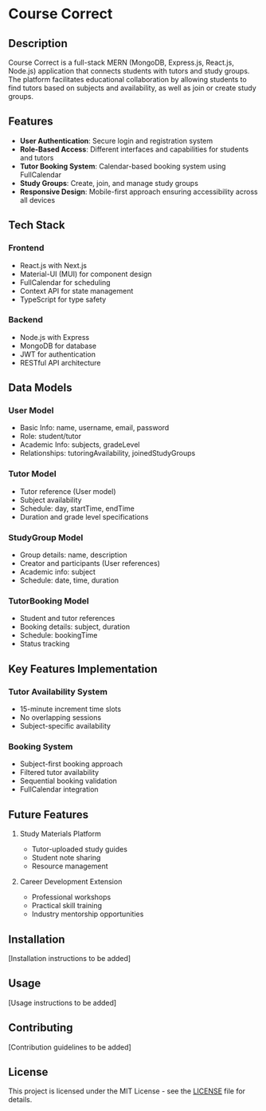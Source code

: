 # Course Correct

## Description

Course Correct is a full-stack MERN (MongoDB, Express.js, React.js, Node.js) application that connects students with tutors and study groups. The platform facilitates educational collaboration by allowing students to find tutors based on subjects and availability, as well as join or create study groups.

## Features

- **User Authentication**: Secure login and registration system
- **Role-Based Access**: Different interfaces and capabilities for students and tutors
- **Tutor Booking System**: Calendar-based booking system using FullCalendar
- **Study Groups**: Create, join, and manage study groups
- **Responsive Design**: Mobile-first approach ensuring accessibility across all devices

## Tech Stack

### Frontend

- React.js with Next.js
- Material-UI (MUI) for component design
- FullCalendar for scheduling
- Context API for state management
- TypeScript for type safety

### Backend

- Node.js with Express
- MongoDB for database
- JWT for authentication
- RESTful API architecture

## Data Models

### User Model

- Basic Info: name, username, email, password
- Role: student/tutor
- Academic Info: subjects, gradeLevel
- Relationships: tutoringAvailability, joinedStudyGroups

### Tutor Model

- Tutor reference (User model)
- Subject availability
- Schedule: day, startTime, endTime
- Duration and grade level specifications

### StudyGroup Model

- Group details: name, description
- Creator and participants (User references)
- Academic info: subject
- Schedule: date, time, duration

### TutorBooking Model

- Student and tutor references
- Booking details: subject, duration
- Schedule: bookingTime
- Status tracking

## Key Features Implementation

### Tutor Availability System

- 15-minute increment time slots
- No overlapping sessions
- Subject-specific availability

### Booking System

- Subject-first booking approach
- Filtered tutor availability
- Sequential booking validation
- FullCalendar integration

## Future Features

1. Study Materials Platform

   - Tutor-uploaded study guides
   - Student note sharing
   - Resource management

2. Career Development Extension
   - Professional workshops
   - Practical skill training
   - Industry mentorship opportunities

## Installation

[Installation instructions to be added]

## Usage

[Usage instructions to be added]

## Contributing

[Contribution guidelines to be added]

## License

This project is licensed under the MIT License - see the [LICENSE](LICENSE) file for details.
